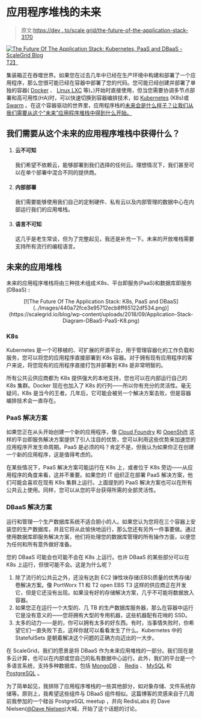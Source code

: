 # 应用程序堆栈的未来

> 原文:[https://dev . to/scale grid/the-future-of-the-application-stack-3170](https://dev.to/scalegrid/the-future-of-the-application-stack-3170)

[![The Future Of The Application Stack: Kubernetes, PaaS and DBaaS - ScaleGrid Blog](../Images/9a1198943ce5ec613fde6846e4018f87.png)T2】](https://scalegrid.io/blog/the-future-of-the-application-stack/)

集装箱正在吞噬世界。如果您在过去几年中已经在生产环境中构建和部署了一个应用程序，那么您很可能已经在容器中部署了您的代码。您可能已经创建并部署了单独的容器( [Docker](https://www.docker.com/ "Docker Containers") 、 [Linux LXC](https://linuxcontainers.org/ "Linux Containers") 等)。)开始时直接使用，但当您需要协调多节点部署和高可用性(HA)时，可以快速切换到容器编排技术，如 [Kubernetes](https://kubernetes.io/ "Kubernetes Container Orchestration") (K8s)或 [Swarm](https://docs.docker.com/swarm/ "Docker Swarm") 。在这个容器驱动的世界里，应用程序栈的[未来会是什么样子？让我们从我们需要从这个“未来”应用程序堆栈中得到什么开始。](https://scalegrid.io/blog/the-future-of-the-application-stack/)

## 我们需要从这个未来的应用程序堆栈中获得什么？

1.  #### 云不可知

    我们希望不依赖云，能够部署到我们选择的任何云。理想情况下，我们甚至可以在单个部署中混合不同的提供商。
2.  #### 内部部署

    我们需要能够使用我们自己的定制硬件、私有云以及内部管理的数据中心在内部运行我们的应用堆栈。
3.  #### 语言不可知

    这几乎是老生常谈，但为了完整起见，我还是补充一下。未来的开放堆栈需要支持所有流行的编程语言。

## 未来的应用堆栈

未来的应用程序堆栈将由三种技术组成:K8s、平台即服务(PaaS)和数据库即服务(DBaaS) **:**

<center>[![The Future Of The Application Stack: K8s, PaaS and DBaaS](../Images/440a72fce3e95712ecb8ff65122df534.png)](https://scalegrid.io/blog/wp-content/uploads/2018/09/Application-Stack-Diagram-DBaaS-PaaS-K8.png)</center>

### K8s

Kubernetes 是一个可移植的、可扩展的开源平台，用于管理容器化的工作负载和服务，您可以将您的应用程序直接部署到 K8s 容器。对于拥有现有应用程序的客户来说，将您现有的应用程序直接打包并部署到 K8s 是非常明智的。

所有公共云供应商都为 K8s 提供强大的本地支持，您也可以在内部运行自己的 K8s 集群。Docker 现在也加入了 K8s 的行列——所以你有充分的灵活性。毫无疑问，K8s 是当今的王者。几年后，它可能会被另一个解决方案击败，但是容器编排技术会一直存在。

### PaaS 解决方案

如果您正在从头开始创建一个新的应用程序，像 [Cloud Foundry](https://www.cloudfoundry.org/ "Cloud Foundry PaaS Solutions") 和 [OpenShift](https://www.openshift.com/ "OpenShift PaaS Solutions") 这样的平台即服务解决方案提供了引人注目的优势，您可以利用这些优势来加速您的应用程序开发生命周期。PaaS 是必须的吗？肯定不是，但我认为如果你正在创建一个新的应用程序，这是值得考虑的。

在某些情况下，PaaS 解决方案可能运行在 K8s 上，或者位于 K8s 旁边——从应用程序的角度来看，这并不重要。如果您的 IT 组织正在部署 PaaS 解决方案，他们可能会喜欢在现有 K8s 集群上运行。上面提到的 PaaS 解决方案也可以在所有公共云上使用。同样，您可以从您的平台获得所需的全部灵活性。

### DBaaS 解决方案

运行和管理一个生产数据库系统不适合胆小的人。如果您认为您将在三个容器上安装您的生产数据库，并且它将从此愉快地运行，那么您还有另外一件事要做。通过使用数据库即服务解决方案，他们将处理您的数据库管理的所有操作方面，以便您为任何和所有意外做好准备。

您的 DBaaS 可能会也可能不会在 K8s 上运行。也许 DBaaS 的某些部分可以在 K8s 上运行，但很可能不会。这是为什么呢？

1.  除了流行的公共云之外，还没有达到 EC2 弹性块存储(EBS)质量的优秀存储/卷解决方案。像 PortWorx T1 和 T2 open EBS T3 这样的供应商正在开发它，但是它还没有出现。如果没有好的存储解决方案，几乎不可能将数据放入容器。
2.  如果您正在运行一个大型的、几 TB 的生产数据库服务器，那么在容器中运行它是没有意义的——您将拥有大型的专用机器，这些机器配有花哨的 SSD。
3.  太多的动力——是的，你可以拥有太多的好东西。有时，当事情失败时，你希望它们一直失败下去，这样你就可以看看发生了什么。Kubernetes 中的 StatefulSets 是朝着解决这个问题的正确方向迈出的一大步。

在 ScaleGrid，我们的愿景是将 DBaaS 作为未来应用堆栈的一部分。我们现在是多云计算，也可以在内部或您自己的私有数据中心运行。此外，我们的平台是一个多语言系统，支持多种数据库，包括 [MongoDB](https://scalegrid.io/mongodb.html "MongoDB Hosting at ScaleGrid") 、 [Redis](https://scalegrid.io/redis.html "Redis Hosting at ScaleGrid") 、 [MySQL](https://scalegrid.io/mysql.html "MySQL Hosting at ScaleGrid") 和 [PostgreSQL](https://scalegrid.io/postgresql.html "PostgreSQL Hosting at ScaleGrid") 。

为了简单起见，我排除了应用程序堆栈的一些其他部分，如对象存储、文件系统存储等。原则上，我希望这些组件与 DBaaS 组件相似。这篇博客的灵感来自于几周前我参加的一个硅谷 PostgreSQL meetup ，并向 RedisLabs 的 Dave Nielsen([@Dave Nielsen](https://twitter.com/davenielsen))大喊，开始了这个话题的讨论。